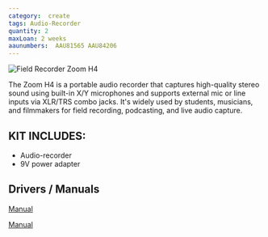 ```yaml
---
category:  create
tags: Audio-Recorder
quantity: 2
maxLoan: 2 weeks
aaunumbers:  AAU81565 AAU84206
---
```

![Field Recorder Zoom H4](https://www.zoom.co.jp/sites/default/files/products/product-shots/zoomH4_HandyRecorder_0.png)

The Zoom H4 is a portable audio recorder that captures high-quality stereo sound using built-in X/Y microphones and supports external mic or line inputs via XLR/TRS combo jacks. It's widely used by students, musicians, and filmmakers for field recording, podcasting, and live audio capture.
## KIT INCLUDES:
-  Audio-recorder 
-  9V power adapter

## Drivers / Manuals
[Manual](https://zoomcorp.com/media/documents/E_H4.pdf)

[Manual](https://zoomcorp.com/media/documents/H4n-manual.pdf)



